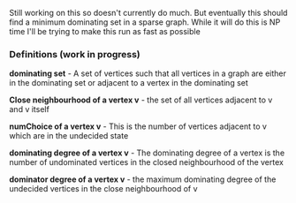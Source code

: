 Still working on this so doesn't currently do much. But eventually this should find a minimum dominating set in a sparse graph.
While it will do this is NP time I'll be trying to make this run as fast as possible

### Definitions (work in progress)
**dominating set** - A set of vertices such that all vertices in a graph are either in the dominating set or adjacent to a vertex in the dominating set

**Close neighbourhood of a vertex v** - the set of all vertices adjacent to v and v itself

**numChoice of a vertex v** - This is the number of vertices adjacent to v which are in the undecided state

**dominating degree of a vertex v** - The dominating degree of a vertex is the number of undominated vertices in the closed neighbourhood of the vertex

**dominator degree of a vertex v** - the maximum dominating degree of the undecided vertices in the close neighbourhood of v

